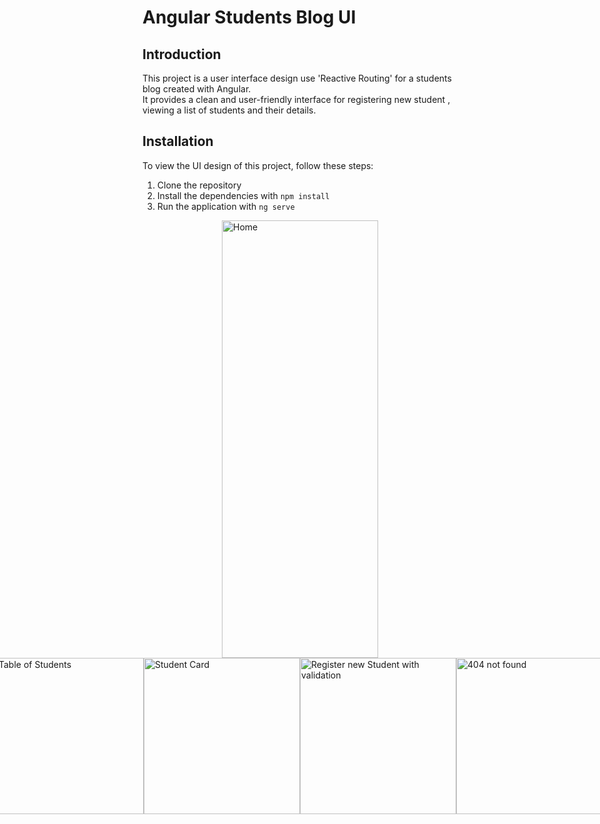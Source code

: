 
# Angular Students Blog UI

## Introduction
This project is a user interface design use 'Reactive Routing' for a students blog created with Angular.<br>
It provides a clean and user-friendly interface for registering new student , viewing a list of students and their details.


## Installation
To view the UI design of this project, follow these steps:

1. Clone the repository
2. Install the dependencies with `npm install`
3. Run the application with `ng serve`


<div style="display:flex; justify-content:center;">
  <img src="https://user-images.githubusercontent.com/63107268/234386557-ef8737fe-0671-4d45-a1e6-b4d2a846458a.png" width="250" height="700" alt="Home"><br>
</div>

<div style="display:flex; justify-content:center;">
    <img src="https://user-images.githubusercontent.com/63107268/234386549-ed39bef8-ac1e-4e82-b6fb-1e6a557d4b88.png" width="250" height="250" alt="Table of Students">
  <img src="https://user-images.githubusercontent.com/63107268/234386545-e1d75e23-43c2-4108-948c-754d999e6f93.png" width="250" height="250" alt="Student Card">
  <img src="https://user-images.githubusercontent.com/63107268/234386535-d1c3478b-e202-434a-845d-47a724723161.png" width="250" height="250" alt="Register new Student with validation">
  <img src="https://user-images.githubusercontent.com/63107268/234386526-bfed8a45-f076-4379-bb62-66dfa3d39997.png" width="250" height="250" alt="404 not found">
</div>
